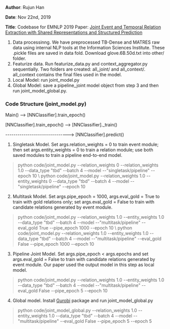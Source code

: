 **Author**: Rujun Han

**Date**: Nov 22nd, 2019

**Title**: Codebase for EMNLP 2019 Paper: [Joint Event and Temporal Relation Extraction with Shared Representations and Structured Prediction](https://www.aclweb.org/anthology/D19-1041.pdf) 

1. Data processinng. We have preprocessed TB-Dense and MATRES raw data using internal NLP tools at the Information Sciences Institute. These .pickle files are saved in data fold. Download glove.6B.50d.txt into other/ folder.
2. Featurize data. Run featurize_data.py and context_aggregator.py sequentially. Two folders are created: all_joint/ and all_context/. all_context contains the final files used in the model.
3. Local Model: run joint_model.py
4. Global Model: save a pipeline_joint model object from step 3 and then run joint_model_global.py.


### Code Structure (joint_model.py)

Main() --> [NNClassifier].train_epoch()

[NNClassifier].train_epoch() --> [NNClassifier]._train()

-------------------------------> [NNClassifier].predict()


1. Singletask Model. Set args.relation_weights = 0 to train event module; then set args.entity_weights = 0 to train a relation module; use both saved modules to train a pipeline end-to-end model.
> python code/joint_model.py --relation_weights 0 --relation_weights 1.0 --data_type "tbd" --batch 4 --model --"singletask/pipeline" --epoch 10 \\
> python code/joint_model.py --relation_weights 1.0 --entity_weights 0 --data_type "tbd" --batch 4 --model --"singletask/pipeline" --epoch 10
2. Multitask Model. Set args.pipe_epoch = 1000,  args.eval_gold = True to train with gold relations only; set args.eval_gold = False to train with candidate relations generated by event module.
> python code/joint_model.py --relation_weights 1.0 --entity_weights 1.0 --data_type "tbd" --batch 4 --model --"multitask/pipeline" --eval_gold True --pipe_epoch 1000 --epoch 10 \\
> python code/joint_model.py --relation_weights 1.0 --entity_weights 1.0 --data_type "tbd" --batch 4 --model --"multitask/pipeline" --eval_gold False --pipe_epoch 1000 --epoch 10
3. Pipeline Joint Model. Set args.pipe_epoch < args.epochs and set args.eval_gold = False to train with candidate relations generated by event module. Our paper used the output model in this step as local model.
> python code/joint_model.py --relation_weights 1.0 --entity_weights 1.0 --data_type "tbd" --batch 4 --model --"multitask/pipeline" --eval_gold False --pipe_epoch 5 --epoch 10
4. Global model. Install [Gurobi](https://www.gurobi.com/documentation/) package and run joint_model_global.py
> python code/joint_model_global.py --relation_weights 1.0 --entity_weights 1.0 --data_type "tbd" --batch 4 --model --"multitask/pipeline" --eval_gold False --pipe_epoch 5 --epoch 5